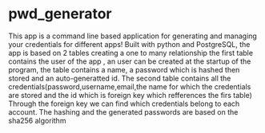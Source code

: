 # pwd_generator

This app is a command line based application for generating and managing your credentials for different apps!
Built with python and PostgreSQL, the app is based on 2 tables  creating a one to many relationship
the first table contains the user of the app , an user can be created at the startup of the program, the table contains a name, a password which is hashed then stored and an auto-generatted id.
The second table contains all the credentials(password,username,email,the name for which the credentials are stored and the id which is foreign key which refferences the firs table)
Through the foreign key we can find which credentials belong to each account.
The hashing and the generated passwords are based on the sha256 algorithm